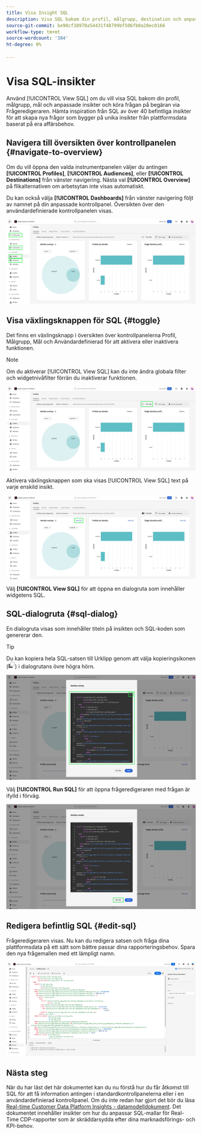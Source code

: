```yaml
---
title: Visa Insight SQL
description: Visa SQL bakom din profil, målgrupp, destination och anpassade insikter och kör frågan på begäran via Frågeredigeraren.
source-git-commit: be90cf38970a54431f48799bf506fb0a20ec0166
workflow-type: tm+mt
source-wordcount: '384'
ht-degree: 0%

---
```


# Visa SQL-insikter

Använd [!UICONTROL View SQL] om du vill visa SQL bakom din profil, målgrupp, mål och anpassade insikter och köra frågan på begäran via Frågeredigeraren. Hämta inspiration från SQL av över 40 befintliga insikter för att skapa nya frågor som bygger på unika insikter från plattformsdata baserat på era affärsbehov.

## Navigera till översikten över kontrollpanelen {#navigate-to-overview}

Om du vill öppna den valda instrumentpanelen väljer du antingen **[!UICONTROL Profiles]**, **[!UICONTROL Audiences]**, eller **[!UICONTROL Destinations]** från vänster navigering. Nästa val **[!UICONTROL Overview]** på flikalternativen om arbetsytan inte visas automatiskt.

Du kan också välja **[!UICONTROL Dashboards]** från vänster navigering följt av namnet på din anpassade kontrollpanel. Översikten över den användardefinierade kontrollpanelen visas.

![Experience Platform-gränssnittet med [!UICONTROL Profiles], [!UICONTROL Audiences], [!UICONTROL Destinations]och [!UICONTROL Dashboards] markerad.](./images/view-sql/dashboard-navigation.png)

## Visa växlingsknappen för SQL {#toggle}

Det finns en växlingsknapp i översikten över kontrollpanelerna Profil, Målgrupp, Mål och Användardefinierad för att aktivera eller inaktivera funktionen.

>[!NOTE]
>
>Om du aktiverar [!UICONTROL View SQL] kan du inte ändra globala filter och widgetnivåfilter förrän du inaktiverar funktionen.

![The [!UICONTROL View SQL] växla markerat.](./images/view-sql/view-sql-toggle.png)

Aktivera växlingsknappen som ska visas [!UICONTROL View SQL] text på varje enskild insikt.

![En insikt med [!UICONTROL View SQL] markerad.](./images/view-sql/insight-view-sql.png)

Välj **[!UICONTROL View SQL]** för att öppna en dialogruta som innehåller widgetens SQL.

## SQL-dialogruta {#sql-dialog}

En dialogruta visas som innehåller titeln på insikten och SQL-koden som genererar den.

>[!TIP]
>
>Du kan kopiera hela SQL-satsen till Urklipp genom att välja kopieringsikonen (![Kopieringsikonen.](./images/view-sql/copy-icon.png)) i dialogrutans övre högra hörn.

![En insiktsdialogruta med SQL-satsen markerad.](./images/view-sql/sql-dialog.png)

Välj **[!UICONTROL Run SQL]** för att öppna frågeredigeraren med frågan är ifylld i förväg.

![En insiktsdialog med [!UICONTROL Run SQL] markerad.](./images/view-sql/run-sql.png)

## Redigera befintlig SQL {#edit-sql}

Frågeredigeraren visas. Nu kan du redigera satsen och fråga dina plattformsdata på ett sätt som bättre passar dina rapporteringsbehov. Spara den nya frågemallen med ett lämpligt namn.

![Frågeredigeraren med vald information som SQL är förifyllt.](./images/view-sql/edit-sql.png)

## Nästa steg

När du har läst det här dokumentet kan du nu förstå hur du får åtkomst till SQL för att få information antingen i standardkontrollpanelerna eller i en användardefinierad kontrollpanel. Om du inte redan har gjort det bör du läsa [Real-time Customer Data Platform Insights - datamodelldokument](./cdp-insights-data-model.md). Det dokumentet innehåller insikter om hur du anpassar SQL-mallar för Real-Time CDP-rapporter som är skräddarsydda efter dina marknadsförings- och KPI-behov.
